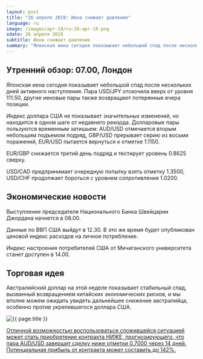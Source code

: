 ```yaml
---
layout: post
title: "26 апреля 2019: Иена снижает давление"
language: ru
image: /images/apr-19/ru-26-apr-19.png
xdate: 26 апреля 2019
subtitle: Иена снижает давление
summary: "Японская иена сегодня показывает небольшой спад после нескольких дней активного наступления. Пара USD/JPY отскочила вверх от уровня 111.50, другие иеновые пары также возвращают потерянные вчера позиции. Индекс доллара США не показывает значительных изменений"
---
```

## Утренний обзор: 07.00, Лондон
 
Японская иена сегодня показывает небольшой спад после нескольких дней активного наступления. Пара USD/JPY отскочила вверх от уровня 111.50, другие иеновые пары также возвращают потерянные вчера позиции.

Индекс доллара США не показывает значительных изменений, но находится в одном шаге от недавнего рекорда. Долларовые пары пользуются временным затишьем: AUD/USD отмечается вторым небольшим подъемом подряд, GBP/USD прерывает серию из восьми поражений, EUR/USD пытается вернуться к отметке 1.1150.

EUR/GBP снижается третий день подряд и тестирует уровень 0.8625 сверху.

USD/CAD предпринимает очередную попытку взять отметку 1.3500, USD/CHF продолжает бороться с уровнем сопротивления 1.0200.
 
## Экономические новости
 
Выступление председателя Национального Банка Швейцарии Джордана начнется в 08.00.

Данные по ВВП США выйдут в 12.30. В это же время будет опубликован ценовой индекс расходов на личное потребление.

Индекс настроения потребителей США от Мичиганского университета станет доступен в 14.00.
 
## Торговая идея
 
Австралийский доллар на этой неделе показывает стабильный спад, вызванный возвращением китайских экономических рисков, и мы вполне можем ожидать увидеть дальнейшее снижение австралийца, особенно против укрепившегося доллара США.

<img src="{{ site.url }}/images/apr-19/ru-26-apr-19.png" alt="{{ page.title }}"  title="{{ page.title }}">

<a href="%LINK%%?currency=USD&amp;market=forex&underlying=frxAUDUSD&formname=higherlower&duration_amount=14&duration_units=d&amount=10&amount_type=stake&expiry_type=duration&barrier=0.7000" target="_blank" rel="noopener noreferrer nofollow">Отличной возможностью воспользоваться сложившейся ситуацией может стать приобретение контракта НИЖЕ, прогнозирующего, что пара AUD/USD завершит сделку ниже отметки 0.7000 через 14 дней. Потенциальная прибыль от контракта может составить до 142%.</a>
